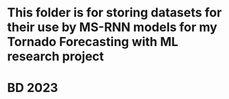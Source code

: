 # This folder is for storing datasets for their use by MS-RNN models for my Tornado Forecasting with ML research project
# BD 2023
